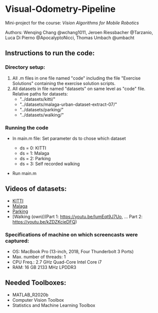 # Visual-Odometry-Pipeline
Mini-project for the course: *Vision Algorithms for Mobile Robotics*

Authors: Wenqing Chang @wchang1011, Jeroen Riessbacher @Tarzanio, Luca Di Pierno @ApocalyptoNicci, Thomas Umbach @umbacht

## Instructions to run the code:

### Directory setup:
1. All .m files in one file named "code" including the file "Exercise Solutions" containing the exercise solution scripts.
2. All datasets in file named "datasets" on same level as "code" file. 
   Relative paths for datasets:
   - "../datasets/kitti/"
   - "../datasets/malaga-urban-dataset-extract-07/"
   - "../datasets/parking/"
   - "../datasets/walking/"


### Running the code

- In main.m file: Set parameter ds to chose which dataset 
	- ds = 0: KITTI
	- ds = 1: Malaga
	- ds = 2: Parking
	- ds = 3: Self recorded walking
	
- Run main.m

## Videos of datasets:
- [KITTI](https://youtu.be/5besGTteSaU)
- [Malaga]( https://youtu.be/tz77heKUBBE)
- [Parking](https://youtu.be/SbBriyLgZg0)
- [Walking (own)](Part 1: https://youtu.be/IumEqt9J7Uo, ...
                  Part 2: https://youtu.be/kZDZKcieDFQ)

### Specifications of machine on which screencasts were captured:
- OS: MacBook Pro (13-inch, 2018, Four Thunderbolt 3 Ports)
- Max. number of threads: 1
- CPU Freq.: 2.7 GHz Quad-Core Intel Core i7
- RAM: 16 GB 2133 MHz LPDDR3

## Needed Toolboxes:
- MATLAB_R2020b
- Computer Vision Toolbox
- Statistics and Machine Learning Toolbox